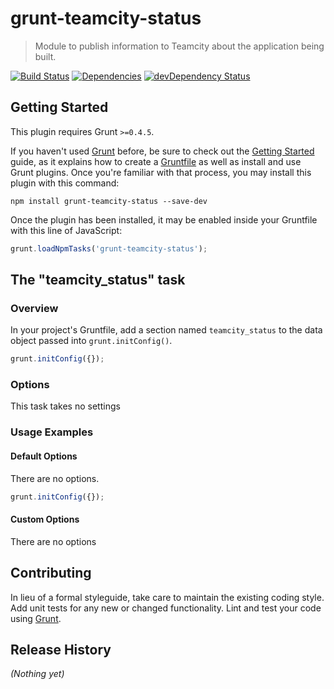 # grunt-teamcity-status

> Module to publish information to Teamcity about the application being built.

[![Build Status](https://snap-ci.com/blacksun1/teamcity-package-reporter/branch/master/build_image)](https://snap-ci.com/blacksun1/teamcity-package-reporter/branch/master)
[![Dependencies](https://david-dm.org/blacksun1/grunt-teamcity-status.svg)](https://david-dm.org/blacksun1/grunt-teamcity-status)
[![devDependency Status](https://david-dm.org/blacksun1/grunt-teamcity-status/dev-status.svg)](https://david-dm.org/blacksun1/grunt-teamcity-status#info=devDependencies)

## Getting Started

This plugin requires Grunt `>=0.4.5`.

If you haven't used [Grunt](http://gruntjs.com/) before, be sure to check out the [Getting Started](http://gruntjs.com/getting-started) guide, as it explains how to create a [Gruntfile](http://gruntjs.com/sample-gruntfile) as well as install and use Grunt plugins. Once you're familiar with that process, you may install this plugin with this command:

```shell
npm install grunt-teamcity-status --save-dev
```

Once the plugin has been installed, it may be enabled inside your Gruntfile with this line of JavaScript:

```js
grunt.loadNpmTasks('grunt-teamcity-status');
```

## The "teamcity_status" task

### Overview

In your project's Gruntfile, add a section named `teamcity_status` to the data object passed into `grunt.initConfig()`.

```js
grunt.initConfig({});
```

### Options

This task takes no settings

### Usage Examples

#### Default Options

There are no options.

```js
grunt.initConfig({});
```

#### Custom Options

There are no options

## Contributing

In lieu of a formal styleguide, take care to maintain the existing coding style. Add unit tests for any new or changed functionality. Lint and test your code using [Grunt](http://gruntjs.com/).

## Release History

_(Nothing yet)_
